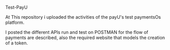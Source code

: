 Test-PayU

At This repository i uploaded the activities of the payU's test paymentsOs platform.

I posted the different APIs run and test on POSTMAN for the flow of payments are described, also the required website that models the creation of a token.
